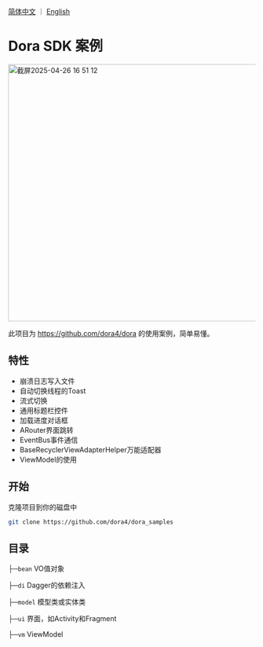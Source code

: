 <a href="./README.zh-CN.md">简体中文</a> ｜ <a href="./README.md">English</a>

# Dora SDK 案例

<img width="524" alt="截屏2025-04-26 16 51 12" src="https://github.com/user-attachments/assets/55d610c4-72e0-4129-85ae-84a7916de39b" />

此项目为 https://github.com/dora4/dora 的使用案例，简单易懂。

## 特性

- 崩溃日志写入文件
- 自动切换线程的Toast
- 流式切换
- 通用标题栏控件
- 加载进度对话框
- ARouter界面跳转
- EventBus事件通信
- BaseRecyclerViewAdapterHelper万能适配器
- ViewModel的使用

## 开始

克隆项目到你的磁盘中

```bash
git clone https://github.com/dora4/dora_samples
```

## 目录

├─`bean` VO值对象

├─`di` Dagger的依赖注入

├─`model` 模型类或实体类

├─`ui` 界面，如Activity和Fragment

├─`vm` ViewModel
